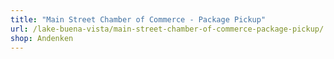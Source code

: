 ```yaml
---
title: "Main Street Chamber of Commerce - Package Pickup"
url: /lake-buena-vista/main-street-chamber-of-commerce-package-pickup/
shop: Andenken
---
```

